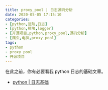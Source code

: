 ```yaml
---
title: proxy_pool | 日志源码分析
date: 2020-05-05 17:15:10
categories:
- [python,进阶,日志]
- [python,模块,logger]
- [开源项目,python,proxy_pool,源码分析]
- [爬虫,电脑,proxy_pool]
tags:
- python
- proxy_pool
- 开源项目
---
```

在此之前，你有必要看我 python 日志的基础文章。

- [python | 日志基础](https://benpaodewoniu.github.io/2020/05/05/python90/)

<!-- more -->

